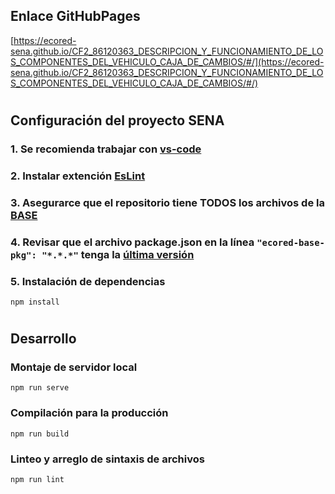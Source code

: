 ## **Enlace GitHubPages**

[https://ecored-sena.github.io/CF2_86120363_DESCRIPCION_Y_FUNCIONAMIENTO_DE_LOS_COMPONENTES_DEL_VEHICULO_CAJA_DE_CAMBIOS/#/](https://ecored-sena.github.io/CF2_86120363_DESCRIPCION_Y_FUNCIONAMIENTO_DE_LOS_COMPONENTES_DEL_VEHICULO_CAJA_DE_CAMBIOS/#/)

#

## **Configuración del proyecto SENA**

### 1. Se recomienda trabajar con [vs-code](https://code.visualstudio.com/)

### 2. Instalar extención [EsLint](https://marketplace.visualstudio.com/items?itemName=dbaeumer.vscode-eslint)

### 3. Asegurarce que el repositorio tiene TODOS los archivos de la [BASE](https://github.com/ECORED-SENA/ECORED-BASE-2021)

### 4. Revisar que el archivo package.json en la línea ``"ecored-base-pkg": "*.*.*"`` tenga la [última versión](https://www.npmjs.com/package/ecored-base-pkg)

### 5. Instalación de dependencias

```
npm install
```
#
## **Desarrollo**

### Montaje de servidor local

```
npm run serve
```

### Compilación para la producción

```
npm run build
```

### Linteo y arreglo de sintaxis de archivos

```
npm run lint
```

